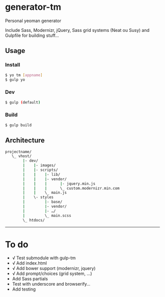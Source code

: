 # generator-tm

Personal yeoman generator

Include Sass, Modernizr, jQuery, Sass grid systems (Neat ou Susy) and Gulpfile for building stuff…

## Usage

### Install

```bash
$ yo tm [appname]
$ gulp yo
```

### Dev

```bash
$ gulp (default)
```

### Build

```bash
$ gulp build
```

## Architecture

```bash
projectname/
   \_ vhost/
        |- dev/
        |    |- images/
        |    |- scripts/
        |    |    |- lib/
        |    |    |- vendor/
        |    |    |      |- jquery.min.js
        |    |    |      \_ custom.modernizr.min.com
        |    |    \_ main.js
        |    \- styles
        |         |- base/
        |         |- vendor/
        |         |- …/
        |         \_ main.scss
        \_ htdocs/
```

-----

# To do

+ √ Test submodule with gulp-tm
+ √ Add index.html
+ √ Add bower support (modernizr, jquery)
+ √ Add prompt/choices (grid system, …)
+ Add Sass partials
+ Test with underscore and browserify…
+ Add testing
